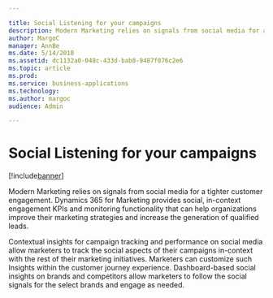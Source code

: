 ```yaml
---

title: Social Listening for your campaigns
description: Modern Marketing relies on signals from social media for a tighter customer engagement.
author: MargoC
manager: AnnBe
ms.date: 5/14/2018
ms.assetid: dc1132a0-048c-433d-bab8-9487f076c2e6
ms.topic: article
ms.prod: 
ms.service: business-applications
ms.technology: 
ms.author: margoc
audience: Admin

---
```

#  Social Listening for your campaigns




[!include[banner](../../includes/banner.md)]

Modern Marketing relies on signals from social media for a tighter customer
engagement. Dynamics 365 for Marketing provides social, in-context engagement
KPIs and monitoring functionality that can help organizations improve their
marketing strategies and increase the generation of qualified leads.

Contextual insights for campaign tracking and performance on social media allow
marketers to track the social aspects of their campaigns in-context with the
rest of their marketing initiatives. Marketers can customize such Insights
within the customer journey experience. Dashboard-based social insights on
brands and competitors allow marketers to follow the social signals for the
select brands and engage as needed.

